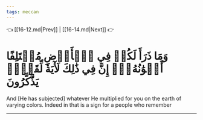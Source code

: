 ```yaml
---
tags: meccan
---
```


👈 [[16-12.md|Prev]] | [[16-14.md|Next]] 👉

# وَمَا ذَرَأَ لَكُمۡ فِي ٱلۡأَرۡضِ مُخۡتَلِفًا أَلۡوَٰنُهُۥٓۚ إِنَّ فِي ذَٰلِكَ لَأٓيَةٗ لِّقَوۡمٖ يَذَّكَّرُونَ

And [He has subjected] whatever He multiplied for you on the earth of varying colors. Indeed in that is a sign for a people who remember

---

